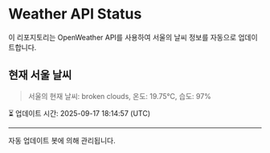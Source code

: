 
# Weather API Status

이 리포지토리는 OpenWeather API를 사용하여 서울의 날씨 정보를 자동으로 업데이트합니다.

## 현재 서울 날씨
> 서울의 현재 날씨: broken clouds, 온도: 19.75°C, 습도: 97%

⏳ 업데이트 시간: 2025-09-17 18:14:57 (UTC)

---
자동 업데이트 봇에 의해 관리됩니다.

